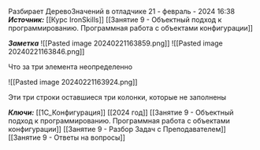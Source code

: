 
Разбирает ДеревоЗначений в отладчике
 21 - февраль - 2024  16:38 
***Источник:***  [[Курс IronSkills]] [[Занятие 9 - Объектный подход к программированию. Программная работа с объектами конфигурации]]

***Заметка*** 
![[Pasted image 20240221163859.png]]
![[Pasted image 20240221163846.png]]

Что за три элемента неопределенно


![[Pasted image 20240221163924.png]]

Эти три строки оставшиеся три колонки, которые не заполнены

***Ключи:*** [[1С_Конфигурация]] [[2024 год]]  [[Занятие 9 - Объектный подход к программированию. Программная работа с объектами конфигурации]] [[Занятие 9 - Разбор Задач с Преподавателем]] [[Занятие 9 - Ответы на вопросы]]